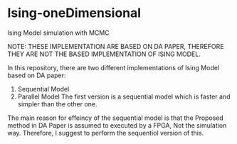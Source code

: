 # Ising-oneDimensional
Ising Model simulation with MCMC

NOTE: THESE IMPLEMENTATION ARE BASED ON DA PAPER, THEREFORE THEY ARE NOT THE BASED IMPLEMENTATION OF ISING MODEL.

In this repository, there are two different implementations of Ising Model based on DA paper:
  1) Sequential Model
  2) Parallel Model
The first version is a sequential model which is faster and simpler than the other one. 

The main reason for effeincy of the sequential model is that the Proposed method in DA Paper is assumed to executed by a FPGA, Not the simulation way. Therefore, I suggest to perform the sequentiol version of this. 







